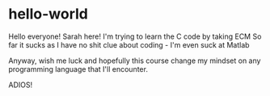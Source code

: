 # hello-world

Hello everyone! Sarah here!
I'm trying to learn the C code by taking ECM
So far it sucks as I have no shit clue about coding - I'm even suck at Matlab

Anyway, wish me luck and hopefully this course change my mindset on any programming language that I'll encounter.

ADIOS!
